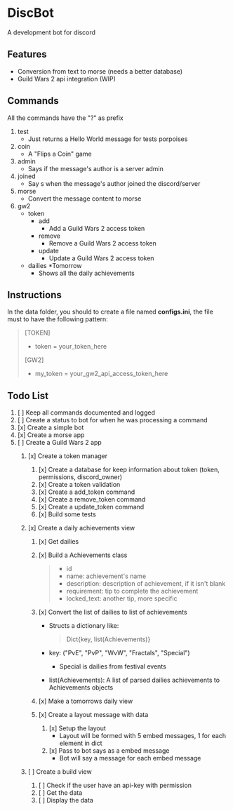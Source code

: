 
# DiscBot

A development bot for discord

## Features

- Conversion from text to morse (needs a better database)
- Guild Wars 2 api integration (WIP)

## Commands

All the commands have the "?" as prefix

1. test
   - Just returns a Hello World message for tests porpoises
2. coin
    - A "Flips a Coin" game
3. admin
    - Says if the message's author is a server admin
4. joined
    - Say     s when the message's author joined the discord/server
5. morse
    - Convert the message content to morse
6. gw2
    - token
        - add
            - Add a Guild Wars 2 access token
        - remove
            - Remove a Guild Wars 2 access token
        - update
            - Update a Guild Wars 2 access token
    - dailies *Tomorrow
        - Shows all the daily achievements

## Instructions

In the data folder, you should to create a file named **configs.ini**, the file must to have the following pattern:
> [TOKEN]
> - token = your_token_here
>  
> [GW2]
> - my_token = your_gw2_api_access_token_here

## Todo List

1. [ ] Keep all commands documented and logged
2. [ ] Create a status to bot for when he was processing a command
3. [x] Create a simple bot
4. [x] Create a morse app
5. [ ] Create a Guild Wars 2 app
    1. [x] Create a token manager
        1. [x] Create a database for keep information about token (token, permissions, discord_owner)
        2. [x] Create a token validation
        3. [x] Create a add_token command
        4. [x] Create a remove_token command
        5. [x] Create a update_token command
        6. [x] Build some tests
    2. [x] Create a daily achievements view
        1. [x] Get dailies
        2. [x] Build a Achievements class
            > - id
            > - name: achievement's name
            > - description: description of achievement, if it isn't blank
            > - requirement: tip to complete the achievement
            > - locked_text: another tip, more specific

        3. [x] Convert the list of dailies to list of achievements
            - Structs a dictionary like:
                > Dict{key, list(Achievements)}

            - key: ("PvE", "PvP", "WvW", "Fractals", "Special")
                - Special is dailies from festival events
            - list(Achievements): A list of parsed dailies achievements to Achievements objects

        4. [x] Make a tomorrows daily view

        5. [x] Create a layout message with data
            1. [x] Setup the layout
                - Layout will be formed with 5 embed messages, 1 for each element in dict
            2. [x] Pass to bot says as a embed message
                - Bot will say a message for each embed message

    3. [ ] Create a build view
        1. [ ] Check if the user have an api-key with permission
        2. [ ] Get the data
        3. [ ] Display the data
